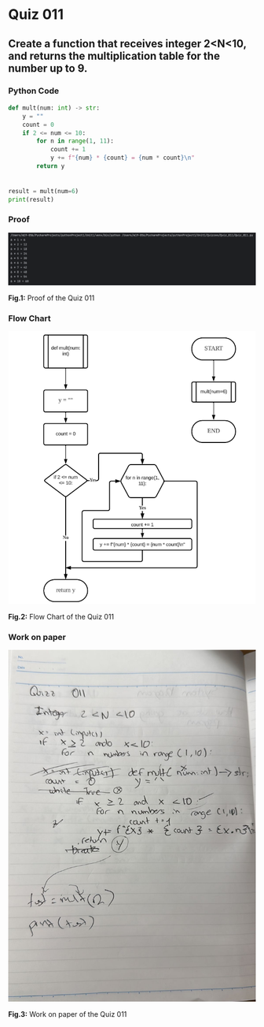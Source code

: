 # Quiz 011
## Create a function that receives integer 2<N<10, and returns the multiplication table for the number up to 9.
### Python Code
```.py
def mult(num: int) -> str:
    y = ""
    count = 0
    if 2 <= num <= 10:
        for n in range(1, 11):
            count += 1
            y += f"{num} * {count} = {num * count}\n"
        return y


result = mult(num=6)
print(result)
```
### Proof
![Quiz_011_Proof_Image.png](Quiz_011_Proof_Image.png)

**Fig.1:** Proof of the Quiz 011

### Flow Chart
![Quiz_011_Flow_Chart.png](Quiz_011_Flow_Chart.png)

**Fig.2:** Flow Chart of the Quiz 011

### Work on paper
![Quiz_011_Work_Paper.jpeg](Quiz_011_Work_Paper.jpeg)

**Fig.3:** Work on paper of the Quiz 011